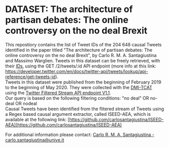# DATASET: The architecture of partisan debates: The online controversy on the no deal Brexit

This repostiory contains the list of Tweet IDs of the 204 648 causal Tweets identified in the paper titled "The architecture of partisan debates: The online controversy on the no deal Brexit", by Carlo R. M. A. Santagiustina and Massimo Warglien. Tweets in this dataset can be freely retrieved, with their [IDs](), using the GET /2/tweets/:id API endpoint (more info at this link: https://developer.twitter.com/en/docs/twitter-api/tweets/lookup/api-reference/get-tweets-id).<br>
Tweets in this dataset were published from the beginning of February 2019 to the beginning of May 2020. They were collected with the [DMI-TCAT](https://github.com/digitalmethodsinitiative/dmi-tcat) using the [Twitter Filtered Stream API endpoint V1.1](https://developer.twitter.com/en/docs/twitter-api/tweets/filtered-stream/migrate/standard-to-twitter-api-v2). <br>
Our query is based on the following filtering conditions: "no deal" OR no-deal OR nodeal <br>
Causal Tweets have been identified from the flitered stream of Tweets using a Regex based causal argument extractor, called ISEED-AEA, which is available at the following link: [https://github.com/carlosantagiustina/ISEED-AEA](https://github.com/carlosantagiustina/ISEED-AEA) <br>

For additional information please contact: [Carlo R. M. A. Santagiustina - carlo.santagiustina@unive.it](mailto:carlo.santagiustina@unive.it)

